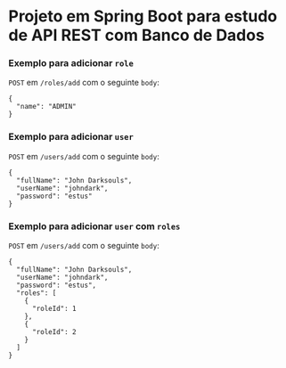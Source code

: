 
# Projeto em Spring Boot para estudo de API REST com Banco de Dados

### Exemplo para adicionar `role`
`POST` em `/roles/add` com o seguinte `body`:
```
{
  "name": "ADMIN"
}
```

### Exemplo para adicionar `user`
`POST` em `/users/add` com o seguinte `body`:
```
{
  "fullName": "John Darksouls",
  "userName": "johndark",
  "password": "estus"
}
```

### Exemplo para adicionar `user` com `roles`
`POST` em `/users/add` com o seguinte `body`:
```
{
  "fullName": "John Darksouls",
  "userName": "johndark",
  "password": "estus",
  "roles": [
    {
      "roleId": 1
    },
    {
      "roleId": 2
    }
  ]
}
```
